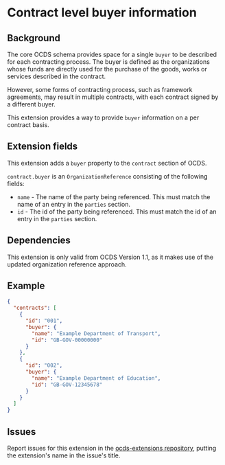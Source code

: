# Contract level buyer information

## Background

The core OCDS schema provides space for a single `buyer` to be described for each contracting process. The buyer is defined as the organizations whose funds are directly used for the purchase of the goods, works or services described in the contract.

However, some forms of contracting process, such as framework agreements, may result in multiple contracts, with each contract signed by a different buyer.

This extension provides a way to provide `buyer` information on a per contract basis.

## Extension fields

This extension adds a `buyer` property to the `contract` section of OCDS.

`contract.buyer` is an `OrganizationReference` consisting of the following fields:

* `name` - The name of the party being referenced. This must match the name of an entry in the `parties` section.
* `id` - The id of the party being referenced. This must match the id of an entry in the `parties` section.

## Dependencies

This extension is only valid from OCDS Version 1.1, as it makes use of the updated organization reference approach.

## Example

```json
{
  "contracts": [
    {
      "id": "001",
      "buyer": {
        "name": "Example Department of Transport",
        "id": "GB-GOV-00000000"
      }
    },
    {
      "id": "002",
      "buyer": {
        "name": "Example Department of Education",
        "id": "GB-GOV-12345678"
      }
    }
  ]
}
```

## Issues

Report issues for this extension in the [ocds-extensions repository](https://github.com/open-contracting/ocds-extensions/issues), putting the extension's name in the issue's title.
